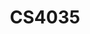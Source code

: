 ---
layout: post
title: CS4035
name: Cyber Data Analytics (MSc.)
course_name: Cyber Data Analytics
topic: Using Sequential Traces for Attacker Behavior Analysis
slides: CDA-attack-graphs.pdf
years: 2021 - 2022
guest: 'true'
fulltime: 'true'
---